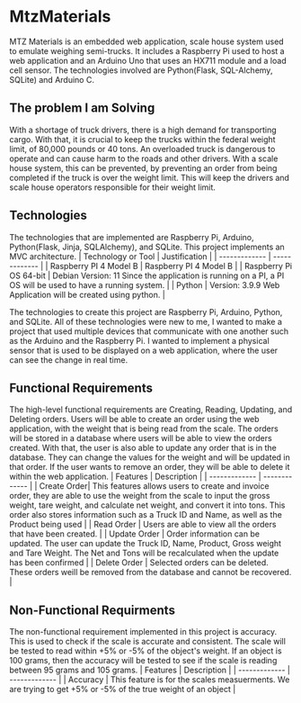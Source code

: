 # MtzMaterials
MTZ Materials is an embedded web application, scale house system used to emulate weighing semi-trucks. It includes a Raspberry Pi used to host a web application and an Arduino Uno that uses an HX711 module and a load cell sensor. The technologies involved are Python(Flask, SQL-Alchemy, SQLite) and Arduino C. 

## The problem I am Solving
With a shortage of truck drivers, there is a high demand for transporting cargo. With that, it is crucial to keep the trucks within the federal weight limit, of 80,000 pounds or 40 tons. An overloaded truck is dangerous to operate and can cause harm to the roads and other drivers. With a scale house system, this can be prevented, by preventing an order from being completed if the truck is over the weight limit. This will keep the drivers and scale house operators responsible for their weight limit.

## Technologies 
The technologies that are implemented are Raspberry Pi, Arduino, Python(Flask, Jinja, SQLAlchemy), and SQLite. This project implements an MVC architecture.
| Technology or Tool | Justification |
| ------------- | ------------- |
| Raspberry PI 4 Model B | Raspberry PI 4 Model B |
| Raspberry Pi OS 64-bit | Debian Version: 11
Since the application is running on a PI, a PI OS will be used to have a running system. | 
| Python | Version: 3.9.9 Web Application will be created using python. |

The technologies to create this project are Raspberry Pi, Arduino, Python, and SQLite. All of these technologies were new to me, I wanted to make a project that used multiple devices that communicate with one another such as the Arduino and the Raspberry Pi. I wanted to implement a physical sensor that is used to be displayed on a web application, where the user can see the change in real time.

## Functional Requirements
The high-level functional requirements are Creating, Reading, Updating, and Deleting orders. Users will be able to create an order using the web application, with the weight that is being read from the scale. The orders will be stored in a database where users will be able to view the orders created. With that, the user is also able to update any order that is in the database. They can change the values for the weight and will be updated in that order. If the user wants to remove an order, they will be able to delete it within the web application. 
| Features | Description |
| ------------- | ------------- |
| Create Order| This features allows users to create and invoice order, they are able to use the weight from the scale to input the gross weight, tare weight, and calculate net weight, and convert it into tons. This order also stores information such as a Truck ID and Name, as well as the Product being used |
| Read Order | Users are able to view all the orders that have been created.   |
| Update Order | Order information can be updated. The user can update the Truck ID, Name, Product, Gross weight and Tare Weight. The Net and Tons will be recalculated when the update has been confirmed  |
| Delete Order | Selected orders can be deleted. These orders weill be removed from the database and cannot be recovered. |

## Non-Functional Requirments
The non-functional requirement implemented in this project is accuracy. This is used to check if the scale is accurate and consistent. The scale will be tested to read within +5% or -5% of the object's weight. If an object is 100 grams, then the accuracy will be tested to see if the scale is reading between 95 grams and 105 grams. 
| Features | Description |
| ------------- | ------------- |
| Accuracy | This feature is for the scales measuerments. We are trying to get +5% or -5% of the true weight of an object |
